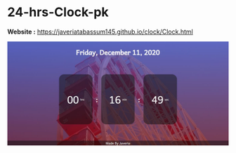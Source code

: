 # 24-hrs-Clock-pk

**Website :** https://javeriatabassum145.github.io/clock/Clock.html

![Landing Page](https://github.com/javeriatabassum145/24-hrs-Clock-pk/blob/main/clock.JPG)
